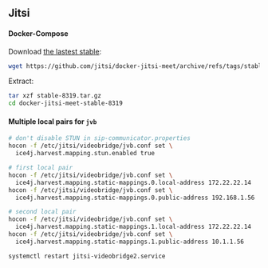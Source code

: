 ## Jitsi

#### Docker-Compose

Download
[the lastest stable](https://github.com/jitsi/docker-jitsi-meet/releases):

```bash
wget https://github.com/jitsi/docker-jitsi-meet/archive/refs/tags/stable-8319.tar.gz
```

Extract:

```bash
tar xzf stable-8319.tar.gz
cd docker-jitsi-meet-stable-8319
```

#### Multiple local pairs for `jvb`

```bash
# don't disable STUN in sip-communicator.properties
hocon -f /etc/jitsi/videobridge/jvb.conf set \
  ice4j.harvest.mapping.stun.enabled true

# first local pair
hocon -f /etc/jitsi/videobridge/jvb.conf set \
  ice4j.harvest.mapping.static-mappings.0.local-address 172.22.22.14
hocon -f /etc/jitsi/videobridge/jvb.conf set \
  ice4j.harvest.mapping.static-mappings.0.public-address 192.168.1.56

# second local pair
hocon -f /etc/jitsi/videobridge/jvb.conf set \
  ice4j.harvest.mapping.static-mappings.1.local-address 172.22.22.14
hocon -f /etc/jitsi/videobridge/jvb.conf set \
  ice4j.harvest.mapping.static-mappings.1.public-address 10.1.1.56

systemctl restart jitsi-videobridge2.service
```

